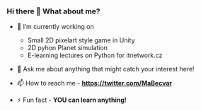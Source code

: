 ### Hi there 👋 What about me?

- 🔭 I’m currently working on 
  - Small 2D pixelart style game in Unity
  - 2D pyhon Planet simulation
  - E-learning lectures on Python for itnetwork.cz
  
- 💬 Ask me about anything that might catch your interest here!

- 📫 How to reach me - **https://twitter.com/MaBecvar**

- ⚡ Fun fact - **YOU can learn anything!**
